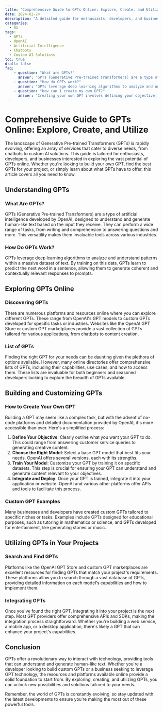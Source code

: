 ```yaml
---
title: "Comprehensive Guide to GPTs Online: Explore, Create, and Utilize"
date: 2024-02-24
description: "A detailed guide for enthusiasts, developers, and businesses on exploring, creating, and utilizing Generative Pre-trained Transformers (GPTs) for various applications, from chatbots to custom AI solutions."
categories:
  - AI
tags:
  - GPTs
  - OpenAI
  - Artificial Intelligence
  - Chatbots
  - Custom AI Solutions
toc: true
draft: false
faq:
    - question: "What are GPTs?"
      answer: "GPTs (Generative Pre-trained Transformers) are a type of artificial intelligence developed by OpenAI, designed to understand and generate human-like text based on the input they receive."
    - question: "How do GPTs work?"
      answer: "GPTs leverage deep learning algorithms to analyze and understand patterns within a massive dataset of text, learning to predict the next word in a sentence to generate coherent responses."
    - question: "How can I create my own GPT?"
      answer: "Creating your own GPT involves defining your objective, choosing the right model, training your model on specific datasets, and integrating and deploying your customized GPT into your application or website."
---
```

# Comprehensive Guide to GPTs Online: Explore, Create, and Utilize

The landscape of Generative Pre-trained Transformers (GPTs) is rapidly evolving, offering an array of services that cater to diverse needs, from chatbots to custom AI solutions. This guide is tailored for enthusiasts, developers, and businesses interested in exploring the vast potential of GPTs online. Whether you're looking to build your own GPT, find the best GPTs for your project, or simply learn about what GPTs have to offer, this article covers all you need to know.

## **Understanding GPTs**

### **What Are GPTs?**

GPTs (Generative Pre-trained Transformers) are a type of artificial intelligence developed by OpenAI, designed to understand and generate human-like text based on the input they receive. They can perform a wide range of tasks, from writing and comprehension to answering questions and more. This versatility makes them invaluable tools across various industries.

### **How Do GPTs Work?**

GPTs leverage deep learning algorithms to analyze and understand patterns within a massive dataset of text. By training on this data, GPTs learn to predict the next word in a sentence, allowing them to generate coherent and contextually relevant responses to prompts.

## **Exploring GPTs Online**

### **Discovering GPTs**

There are numerous platforms and resources online where you can explore different GPTs. These range from OpenAI's GPT models to custom GPTs developed for specific tasks or industries. Websites like the OpenAI GPT Store or custom GPT marketplaces provide a vast collection of GPTs tailored for various applications, from chatbots to content creation.

### **List of GPTs**

Finding the right GPT for your needs can be daunting given the plethora of options available. However, many online directories offer comprehensive lists of GPTs, including their capabilities, use cases, and how to access them. These lists are invaluable for both beginners and seasoned developers looking to explore the breadth of GPTs available.

## **Building and Customizing GPTs**

### **How to Create Your Own GPT**

Building a GPT may seem like a complex task, but with the advent of no-code platforms and detailed documentation provided by OpenAI, it's more accessible than ever. Here's a simplified process:

1. **Define Your Objective**: Clearly outline what you want your GPT to do. This could range from answering customer service queries to generating creative content.
2. **Choose the Right Model**: Select a base GPT model that best fits your needs. OpenAI offers several versions, each with its strengths.
3. **Train Your Model**: Customize your GPT by training it on specific datasets. This step is crucial for ensuring your GPT can understand and generate content relevant to your objectives.
4. **Integrate and Deploy**: Once your GPT is trained, integrate it into your application or website. OpenAI and various other platforms offer APIs and tools to facilitate this process.

### **Custom GPT Examples**

Many businesses and developers have created custom GPTs tailored to specific niches or tasks. Examples include GPTs designed for educational purposes, such as tutoring in mathematics or science, and GPTs developed for entertainment, like generating stories or music.

## **Utilizing GPTs in Your Projects**

### **Search and Find GPTs**

Platforms like the OpenAI GPT Store and custom GPT marketplaces are excellent resources for finding GPTs that match your project's requirements. These platforms allow you to search through a vast database of GPTs, providing detailed information on each model's capabilities and how to implement them.

### **Integrating GPTs**

Once you've found the right GPT, integrating it into your project is the next step. Most GPT providers offer comprehensive APIs and SDKs, making the integration process straightforward. Whether you're building a web service, a mobile app, or a desktop application, there's likely a GPT that can enhance your project's capabilities.

## **Conclusion**

GPTs offer a revolutionary way to interact with technology, providing tools that can understand and generate human-like text. Whether you're a developer looking to build custom GPTs or a business seeking to leverage GPT technology, the resources and platforms available online provide a solid foundation to start from. By exploring, creating, and utilizing GPTs, you can unlock new possibilities and solutions tailored to your needs.

Remember, the world of GPTs is constantly evolving, so stay updated with the latest developments to ensure you're making the most out of these powerful tools.
